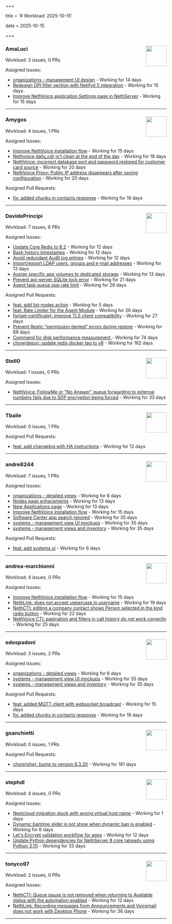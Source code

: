 +++

title = '# Workload: 2025-10-15'

date = 2025-10-15

+++

### AmaLuci <img src='https://avatars.githubusercontent.com/u/166636295?v=4&s=64' width='64' height='64' style='float:right;' /> ###
Workload: 3 issues, 0 PRs


Assigned Issues:
- [organizations - management UI design](https://github.com/NethServer/my/issues/24) - Working for 14 days
- [Redesign DPI filter section with Netifyd 5 integration](https://github.com/NethServer/dev/issues/7662) - Working for 15 days
- [Improve NethVoice application Settings page in NethServer](https://github.com/NethServer/dev/issues/7660) - Working for 15 days
---

### Amygos <img src='https://avatars.githubusercontent.com/u/510232?v=4&s=64' width='64' height='64' style='float:right;' /> ###
Workload: 4 issues, 1 PRs


Assigned Issues:
- [Improve NethVoice installation flow](https://github.com/NethServer/dev/issues/7659) - Working for 15 days
- [Nethvoice daily_cdr is't clean at the end of the day](https://github.com/NethServer/dev/issues/7658) - Working for 18 days
- [NethVoice: incorrect database port and password restored for customer card source](https://github.com/NethServer/dev/issues/7654) - Working for 20 days
- [NethVoice Proxy: Public IP address disappears after saving configuration](https://github.com/NethServer/dev/issues/7653) - Working for 20 days

Assigned Pull Requests:
- [fix: added chunks in contacts response](https://github.com/nethesis/ctiapp-authproxy/pull/14) - Working for 19 days
---

### DavidePrincipi <img src='https://avatars.githubusercontent.com/u/2920838?v=4&s=64' width='64' height='64' style='float:right;' /> ###
Workload: 7 issues, 6 PRs


Assigned Issues:
- [Update Core Redis to 8.2](https://github.com/NethServer/dev/issues/7676) - Working for 12 days
- [Bash history timestamps](https://github.com/NethServer/dev/issues/7674) - Working for 12 days
- [Avoid redundant Audit log entries](https://github.com/NethServer/dev/issues/7668) - Working for 12 days
- [Import/export LDAP users, groups and e-mail addresses](https://github.com/NethServer/dev/issues/7666) - Working for 13 days
- [Assign specific app volumes to dedicated storage](https://github.com/NethServer/dev/issues/7665) - Working for 13 days
- [Prevent api-server SQLite lock error](https://github.com/NethServer/dev/issues/7651) - Working for 21 days
- [Agent task queue pop rate limit](https://github.com/NethServer/dev/issues/7636) - Working for 26 days

Assigned Pull Requests:
- [feat: add list-nodes action](https://github.com/NethServer/ns8-core/pull/956) - Working for 5 days
- [feat: Rate Limiter for the Agent Module](https://github.com/NethServer/ns8-core/pull/938) - Working for 26 days
- [fix(get-certificate): improve TLS client compatibility](https://github.com/NethServer/ns8-core/pull/937) - Working for 27 days
- [Prevent Restic "permission denied" errors during restore](https://github.com/NethServer/ns8-core/pull/920) - Working for 69 days
- [Command for disk performance measurement ](https://github.com/NethServer/ns8-core/pull/915) - Working for 74 days
- [chore(deps): update redis docker tag to v8](https://github.com/NethServer/ns8-core/pull/874) - Working for 162 days
---

### Stell0 <img src='https://avatars.githubusercontent.com/u/4547897?v=4&s=64' width='64' height='64' style='float:right;' /> ###
Workload: 1 issues, 0 PRs


Assigned Issues:
- [NethVoice: FollowMe or "No Answer" queue forwarding to external numbers fails due to SDP encryption being forced](https://github.com/NethServer/dev/issues/7627) - Working for 33 days
---

### Tbaile <img src='https://avatars.githubusercontent.com/u/8052641?v=4&s=64' width='64' height='64' style='float:right;' /> ###
Workload: 0 issues, 1 PRs


Assigned Pull Requests:
- [feat: add changelog with HA instructions](https://github.com/NethServer/nethsecurity-docs/pull/209) - Working for 12 days
---

### andre8244 <img src='https://avatars.githubusercontent.com/u/4612169?v=4&s=64' width='64' height='64' style='float:right;' /> ###
Workload: 7 issues, 1 PRs


Assigned Issues:
- [organizations - detailed views](https://github.com/NethServer/my/issues/25) - Working for 6 days
- [Nodes page enhacements](https://github.com/NethServer/dev/issues/7664) - Working for 13 days
- [New Applications page](https://github.com/NethServer/dev/issues/7663) - Working for 13 days
- [Improve NethVoice installation flow](https://github.com/NethServer/dev/issues/7659) - Working for 15 days
- [Software Center app search ignored](https://github.com/NethServer/dev/issues/7620) - Working for 35 days
- [systems - management view UI mockups](https://github.com/NethServer/my/issues/23) - Working for 35 days
- [systems - management views and inventory](https://github.com/NethServer/my/issues/22) - Working for 35 days

Assigned Pull Requests:
- [feat: add systems ui](https://github.com/NethServer/my/pull/26) - Working for 6 days
---

### andrea-marchionni <img src='https://avatars.githubusercontent.com/u/6448460?v=4&s=64' width='64' height='64' style='float:right;' /> ###
Workload: 4 issues, 0 PRs


Assigned Issues:
- [Improve NethVoice installation flow](https://github.com/NethServer/dev/issues/7659) - Working for 15 days
- [NethLink: does not accept uppercase in username](https://github.com/NethServer/dev/issues/7656) - Working for 19 days
- [NethCTI: editing a company contact shows Person selected in the kind radio button](https://github.com/NethServer/dev/issues/7646) - Working for 22 days
- [NethVoice CTI: pagination and filters in call history do not work correctly](https://github.com/NethServer/dev/issues/7639) - Working for 25 days
---

### edospadoni <img src='https://avatars.githubusercontent.com/u/6152486?v=4&s=64' width='64' height='64' style='float:right;' /> ###
Workload: 3 issues, 2 PRs


Assigned Issues:
- [organizations - detailed views](https://github.com/NethServer/my/issues/25) - Working for 6 days
- [systems - management view UI mockups](https://github.com/NethServer/my/issues/23) - Working for 35 days
- [systems - management views and inventory](https://github.com/NethServer/my/issues/22) - Working for 35 days

Assigned Pull Requests:
- [feat: added MQTT client with websocket broadcast](https://github.com/nethesis/ns8-nethvoice/pull/552) - Working for 15 days
- [fix: added chunks in contacts response](https://github.com/nethesis/ctiapp-authproxy/pull/14) - Working for 19 days
---

### gsanchietti <img src='https://avatars.githubusercontent.com/u/804596?v=4&s=64' width='64' height='64' style='float:right;' /> ###
Workload: 0 issues, 1 PRs


Assigned Pull Requests:
- [chore(php): bump to version 8.3.20](https://github.com/NethServer/ns8-webtop/pull/120) - Working for 161 days
---

### stephdl <img src='https://avatars.githubusercontent.com/u/3164851?v=4&s=64' width='64' height='64' style='float:right;' /> ###
Workload: 4 issues, 0 PRs


Assigned Issues:
- [Nextcloud migration stuck with wrong virtual host name](https://github.com/NethServer/dev/issues/7681) - Working for 1 days
- [Dynamic bantime slider is not show when dynamic ban is enabled](https://github.com/NethServer/dev/issues/7678) - Working for 6 days
- [Let's Encrypt validation workflow for apps](https://github.com/NethServer/dev/issues/7669) - Working for 12 days
- [Update Python dependencies for NethServer 8 core (already using Python 3.11)](https://github.com/NethServer/dev/issues/7625) - Working for 33 days
---

### tonyco97 <img src='https://avatars.githubusercontent.com/u/36625268?v=4&s=64' width='64' height='64' style='float:right;' /> ###
Workload: 2 issues, 0 PRs


Assigned Issues:
- [NethCTI: Queue pause is not removed when returning to Available status with the automation enabled](https://github.com/NethServer/dev/issues/7671) - Working for 12 days
- [NethLink: Recording messages from Announcements and Voicemail does not work with Desktop Phone](https://github.com/NethServer/dev/issues/7619) - Working for 36 days
---

